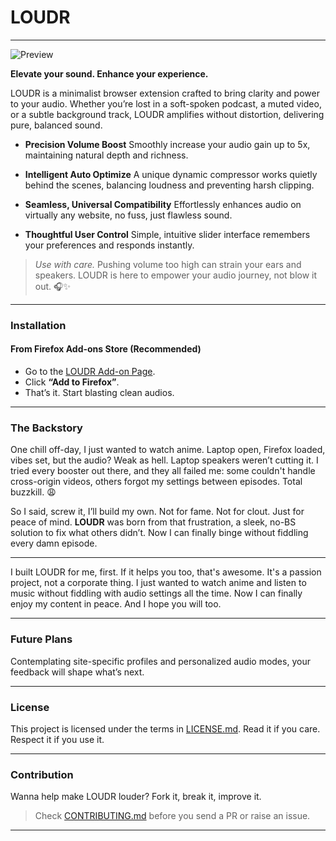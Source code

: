 # LOUDR

---

![Preview](https://cdn.prassamin.workers.dev/item/sp-loudr-preview)

**Elevate your sound. Enhance your experience.**

LOUDR is a minimalist browser extension crafted to bring clarity and power to your audio. Whether you’re lost in a soft-spoken podcast, a muted video, or a subtle background track, LOUDR amplifies without distortion, delivering pure, balanced sound.

- **Precision Volume Boost**
  Smoothly increase your audio gain up to 5x, maintaining natural depth and richness.

- **Intelligent Auto Optimize**
  A unique dynamic compressor works quietly behind the scenes, balancing loudness and preventing harsh clipping.

- **Seamless, Universal Compatibility**
  Effortlessly enhances audio on virtually any website, no fuss, just flawless sound.

- **Thoughtful User Control**
  Simple, intuitive slider interface remembers your preferences and responds instantly.

> _Use with care._ Pushing volume too high can strain your ears and speakers. LOUDR is here to empower your audio journey, not blow it out. 🎧✨

---

### Installation

#### From Firefox Add-ons Store (Recommended)

- Go to the [LOUDR Add-on Page](https://addons.mozilla.org/en-US/firefox/addon/loudr/).
- Click **“Add to Firefox”**.
- That’s it. Start blasting clean audios.

<!-- #### Manual Installation (ZIP)

- Download the latest **LOUDR** .zip from the [Releases page](https://github.com/prassamin/loudr/releases).
- Open Firefox → about:addons → Gear Icon → "Install Add-on from file"
- Select the downloaded .zip file
- Boom. It’s live. (Note: Manual installs reset on browser restart) -->

---

### The Backstory

One chill off-day, I just wanted to watch anime. Laptop open, Firefox loaded, vibes set, but the audio? Weak as hell. Laptop speakers weren’t cutting it. I tried every booster out there, and they all failed me: some couldn't handle cross-origin videos, others forgot my settings between episodes. Total buzzkill. 😩

So I said, screw it, I’ll build my own. Not for fame. Not for clout. Just for peace of mind. **LOUDR** was born from that frustration, a sleek, no-BS solution to fix what others didn’t. Now I can finally binge without fiddling every damn episode.

---

I built LOUDR for me, first. If it helps you too, that's awesome. It's a passion project, not a corporate thing. I just wanted to watch anime and listen to music without fiddling with audio settings all the time. Now I can finally enjoy my content in peace. And I hope you will too.

---

### Future Plans

Contemplating site-specific profiles and personalized audio modes, your feedback will shape what’s next.

---

### License

This project is licensed under the terms in [LICENSE.md](./LICENSE.md). Read it if you care. Respect it if you use it.

---

### Contribution

Wanna help make LOUDR louder? Fork it, break it, improve it.

> Check [CONTRIBUTING.md](./CONTRIBUTING.md) before you send a PR or raise an issue.

---
